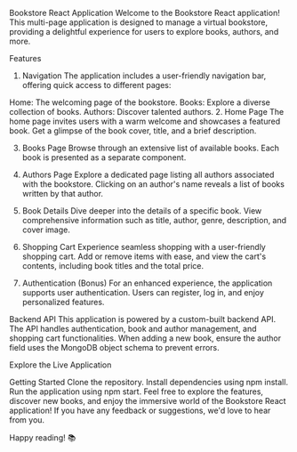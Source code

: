 Bookstore React Application
Welcome to the Bookstore React application! This multi-page application is designed to manage a virtual bookstore, providing a delightful experience for users to explore books, authors, and more.

Features
1. Navigation
The application includes a user-friendly navigation bar, offering quick access to different pages:

Home: The welcoming page of the bookstore.
Books: Explore a diverse collection of books.
Authors: Discover talented authors.
2. Home Page
The home page invites users with a warm welcome and showcases a featured book. Get a glimpse of the book cover, title, and a brief description.

3. Books Page
Browse through an extensive list of available books. Each book is presented as a separate component.

4. Authors Page
Explore a dedicated page listing all authors associated with the bookstore. Clicking on an author's name reveals a list of books written by that author.

5. Book Details
Dive deeper into the details of a specific book. View comprehensive information such as title, author, genre, description, and cover image.

6. Shopping Cart
Experience seamless shopping with a user-friendly shopping cart. Add or remove items with ease, and view the cart's contents, including book titles and the total price.

7. Authentication (Bonus)
For an enhanced experience, the application supports user authentication. Users can register, log in, and enjoy personalized features.

Backend API
This application is powered by a custom-built backend API. The API handles authentication, book and author management, and shopping cart functionalities. When adding a new book, ensure the author field uses the MongoDB object schema to prevent errors.

Explore the Live Application

Getting Started
Clone the repository.
Install dependencies using npm install.
Run the application using npm start.
Feel free to explore the features, discover new books, and enjoy the immersive world of the Bookstore React application! If you have any feedback or suggestions, we'd love to hear from you.

Happy reading! 📚






